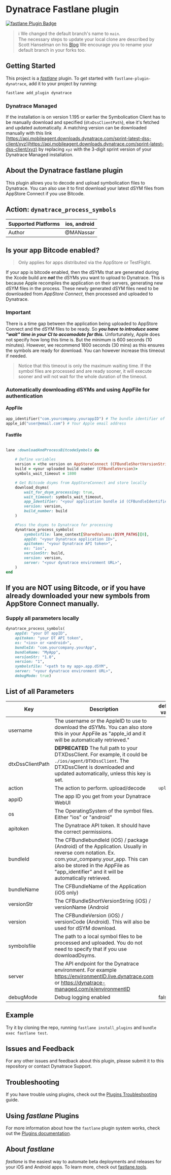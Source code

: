 # Dynatrace Fastlane plugin

[![fastlane Plugin Badge](https://rawcdn.githack.com/fastlane/fastlane/master/fastlane/assets/plugin-badge.svg)](https://rubygems.org/gems/fastlane-plugin-dynatrace)

> :information_source: We changed the default branch's name to `main`.  
The necessary steps to update your local clone are described by Scott Hanselman on his [Blog](https://www.hanselman.com/blog/EasilyRenameYourGitDefaultBranchFromMasterToMain.aspx)
We encourage you to rename your default branch in your forks too.

## Getting Started

This project is a [_fastlane_](https://github.com/fastlane/fastlane) plugin. To get started with `fastlane-plugin-dynatrace`, add it to your project by running:

```bash
fastlane add_plugin dynatrace
```

### Dynatrace Managed
If the installation is on version 1.195 or earlier the Symbolication Client has to be manually download and specified (`dtxDssClientPath`), else it's fetched and updated automatically. A matching version can be downloaded manually with this link [https://api.mobileagent.downloads.dynatrace.com/sprint-latest-dss-client/xyz](https://api.mobileagent.downloads.dynatrace.com/sprint-latest-dss-client/xyz) by replacing `xyz` with the 3-digit sprint version of your Dynatrace Managed installation.

## About the Dynatrace fastlane plugin

This plugin allows you to decode and upload symbolication files to Dynatrace. You can also use it to first download your latest dSYM files from AppStore Connect if you use Bitcode.

## Action: `dynatrace_process_symbols`

| Supported Platforms | ios, android |
|---------------------|--------------|
| Author              | @MANassar    |


## Is your app Bitcode enabled?

> Only applies for apps distributed via the AppStore or TestFlight.

If your app is bitcode enabled, then the dSYMs that are generated during the Xcode build are **_not_** the dSYMs you want to upload to Dynatrace. This is because Apple recompiles the application on their servers, generating new dSYM files in the process. These newly generated dSYM files need to be downloaded from *AppStore Connect*, then processed and uploaded to Dynatrace.

### Important

There is a time gap between the application being uploaded to AppStore Connect and the dSYM files to be ready. So **_you have to introduce some "wait" time in your CI to accomodate for this._** Unfortunately, Apple does not specify how long this time is. But the minimum is 600 seconds (10 minutes). However, we recommend 1800 seconds (30 mins) as this ensures the symbols are ready for download. You can however increase this timeout if needed. 

> Notice that this timeout is only the maximum waiting time. If the symbol files are processed and are ready sooner, it will execute sooner and will not wait for the whole duration of the timeout.

### Automatically downloading dSYMs and using AppFile for authentication

#### AppFile

```ruby
app_identifier("com.yourcompany.yourappID") # The bundle identifier of your app
apple_id("user@email.com") # Your Apple email address
```

#### Fastfile

```ruby

lane :downloadAndProcessBitcodeSymbols do
		
	# Define variables
	version = <the version on AppStoreConnect (CFBundleShortVersionString)>
	build = <your uploaded build number (CFBundleVersion)>
	symbols_wait_timeout = 1800

	# Get Bitcode dsyms from AppStoreConnect and store locally
	download_dsyms(
		wait_for_dsym_processing: true,
		wait_timeout: symbols_wait_timeout,
		app_identifier: "<your application bundle id (CFBundleIdentifier)>",
		version: version,
		build_number: build
	)

	#Pass the dsyms to Dynatrace for processing
	dynatrace_process_symbols(
		symbolsfile: lane_context[SharedValues::DSYM_PATHS][0],
		appId: "<your Dynatrace application ID>",
		apitoken: "<your Dynatrace API token>",
		os: "ios",
		versionStr: build,
		version: version,
		server: "<your dynatrace environment URL>",
	)
end

```


## If you are NOT using Bitcode, or if you have already downloaded your new symbols from AppStore Connect manually.

### Supply all parameters locally

```ruby
dynatrace_process_symbols(
	appId: "your DT appID",
	apitoken: "your DT API token",
	os: "<ios> or <android>",
	bundleId: "com.yourcompany.yourApp",
	bundleName: "MyApp",
	versionStr: "1.0",
	version: "1",
	symbolsfile: "<path to my app>.app.dSYM",
	server: "<your dynatrace environment URL>",
	debugMode: true)

```

## List of all Parameters

| Key              | Description                                                                                                                                                                                                                           | default value  |
|------------------|---------------------------------------------------------------------------------------------------------------------------------------------------------------------------------------------------------------------------------------|----------------|
| username         | The username or the AppleID to use to download the dSYMs. You can also store this in your AppFile as "apple_id and it will be automatically retrieved."                                                                               |                |
| dtxDssClientPath | **DEPRECATED** The full path to your DTXDssClient. For example, it could be `./ios/agent/DTXDssClient`. The DTXDssClient is downloaded and updated automatically, unless this key is set.                                                                                                                                          |  |
| action           | The action to perform. upload/decode                                                                                                                                                                                                  | `upload`         |
| appID            | The app ID you get from your Dynatrace WebUI                                                                                                                                                                                          |                |
| os               | The OperatingSystem of the symbol files. Either "ios" or "android"                                                                                                                                                                    |                |
| apitoken         | The Dynatrace API token. It should have the correct permissions.                                                                                                                                                                      |                |
| bundleId         | The CFBundlebundleId (iOS) / package (Android) of the Application. Usually in reverse com notation. Ex. com.your_company.your_app. This can also be stored in the AppFile as "app_identifier" and it will be automatically retrieved. |                |
| bundleName       | The CFBundleName of the Application (iOS only)                                                                                                                                                                                        |                |
| versionStr       | The CFBundleShortVersionString (iOS) / versionName (Android                                                                                                                                                                           |                |
| version          | The CFBundleVersion (iOS) / versionCode (Android). This will also be used for dSYM download.                                                                                                                                          |                |
| symbolsfile      | The path to a local symbol files to be processed and uploaded. You do not need to specify that if you use downloadDsyms.                                                                                                              |                |
| server           | The API endpoint for the Dynatrace environment. For example https://environmentID.live.dynatrace.com or https://dynatrace-managed.com/e/environmentID                                                                                                                                                                 |                |
| debugMode        | Debug logging enabled                                                                                                                                                                                                                 | false          |


## Example

Try it by cloning the repo, running `fastlane install_plugins` and `bundle exec fastlane test`.


## Issues and Feedback

For any other issues and feedback about this plugin, please submit it to this repository or contact Dynatrace Support.

## Troubleshooting

If you have trouble using plugins, check out the [Plugins Troubleshooting](https://docs.fastlane.tools/plugins/plugins-troubleshooting/) guide.

## Using _fastlane_ Plugins

For more information about how the `fastlane` plugin system works, check out the [Plugins documentation](https://docs.fastlane.tools/plugins/create-plugin/).

## About _fastlane_

_fastlane_ is the easiest way to automate beta deployments and releases for your iOS and Android apps. To learn more, check out [fastlane.tools](https://fastlane.tools).
